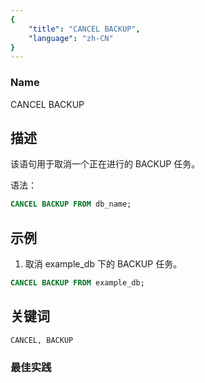 ```yaml
---
{
    "title": "CANCEL BACKUP",
    "language": "zh-CN"
}
---
```


<!--
Licensed to the Apache Software Foundation (ASF) under one
or more contributor license agreements.  See the NOTICE file
distributed with this work for additional information
regarding copyright ownership.  The ASF licenses this file
to you under the Apache License, Version 2.0 (the
"License"); you may not use this file except in compliance
with the License.  You may obtain a copy of the License at

  http://www.apache.org/licenses/LICENSE-2.0

Unless required by applicable law or agreed to in writing,
software distributed under the License is distributed on an
"AS IS" BASIS, WITHOUT WARRANTIES OR CONDITIONS OF ANY
KIND, either express or implied.  See the License for the
specific language governing permissions and limitations
under the License.
-->



### Name 

CANCEL  BACKUP

## 描述

该语句用于取消一个正在进行的 BACKUP 任务。

语法：

```sql
CANCEL BACKUP FROM db_name;
```

## 示例

1. 取消 example_db 下的 BACKUP 任务。

```sql
CANCEL BACKUP FROM example_db;
```

## 关键词

    CANCEL, BACKUP

### 最佳实践


